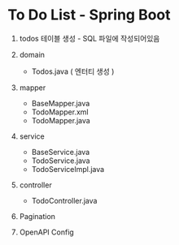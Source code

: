 # To Do List - Spring Boot
1. todos 테이블 생성 - SQL 파일에 작성되어있음
2. domain
    - Todos.java ( 엔터티 생성 )
3. mapper
    - BaseMapper.java
    - TodoMapper.xml
    - TodoMapper.java
4. service
    - BaseService.java
    - TodoService.java
    - TodoServiceImpl.java
5. controller
    - TodoController.java
6. Pagination

7. OpenAPI Config